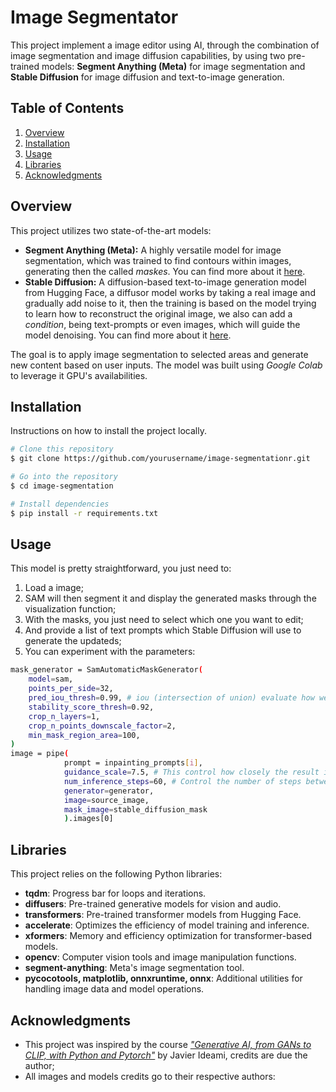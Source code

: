 # Image Segmentator
This project implement a image editor using AI, through the combination of image segmentation and image diffusion capabilities, by using two pre-trained models: 
**Segment Anything (Meta)** for image segmentation and **Stable Diffusion** for image diffusion and text-to-image generation.

## Table of Contents
1. [Overview](#overview)
2. [Installation](#installation)
3. [Usage](#usage)
4. [Libraries](#libraries)
5. [Acknowledgments](#acknowledgments)

## Overview
This project utilizes two state-of-the-art models:
- **Segment Anything (Meta):** A highly versatile model for image segmentation, which was trained to find contours within images, generating then the called *maskes*. You can find more about it [here](https://github.com/facebookresearch/segment-anything).
- **Stable Diffusion:** A diffusion-based text-to-image generation model from Hugging Face, a diffusor model works by taking a real image and gradually add noise to it, then the training is based on the model trying to learn how to reconstruct the original image, we also can add a *condition*, being text-prompts or even images, which will guide the model denoising. You can find more about it [here](https://huggingface.co/stabilityai/stable-diffusion-2-inpainting).

The goal is to apply image segmentation to selected areas and generate new content based on user inputs. The model was built using *Google Colab* to leverage it GPU's availabilities.  

## Installation
Instructions on how to install the project locally.

```bash
# Clone this repository
$ git clone https://github.com/yourusername/image-segmentationr.git

# Go into the repository
$ cd image-segmentation

# Install dependencies
$ pip install -r requirements.txt
```

## Usage
This model is pretty straightforward, you just need to:
1. Load a image;
2. SAM will then segment it and display the generated masks through the visualization function;
3. With the masks, you just need to select which one you want to edit;
4. And provide a list of text prompts which Stable Diffusion will use to generate the updateds;
5. You can experiment with the parameters:
```bash
mask_generator = SamAutomaticMaskGenerator(
    model=sam,
    points_per_side=32,
    pred_iou_thresh=0.99, # iou (intersection of union) evaluate how well the segmentation was done, so a lower value will result in more masks, but with lower accuracy
    stability_score_thresh=0.92,
    crop_n_layers=1,
    crop_n_points_downscale_factor=2,
    min_mask_region_area=100,
)
image = pipe(
            prompt = inpainting_prompts[i],
            guidance_scale=7.5, # This control how closely the result image is to the prompt, so a lower value will allow more deviation from prompt (default = 7.5)
            num_inference_steps=60, # Control the number of steps between noise to result image, so more steps = high quality, but at cost of a slower model (default = 50)
            generator=generator,
            image=source_image,
            mask_image=stable_diffusion_mask
            ).images[0]
```

## Libraries
This project relies on the following Python libraries:
- **tqdm**: Progress bar for loops and iterations.
- **diffusers**: Pre-trained generative models for vision and audio.
- **transformers**: Pre-trained transformer models from Hugging Face.
- **accelerate**: Optimizes the efficiency of model training and inference.
- **xformers**: Memory and efficiency optimization for transformer-based models.
- **opencv**: Computer vision tools and image manipulation functions.
- **segment-anything**: Meta's image segmentation tool.
- **pycocotools, matplotlib, onnxruntime, onnx**: Additional utilities for handling image data and model operations.

## Acknowledgments
- This project was inspired by the course [*"Generative AI, from GANs to CLIP, with Python and Pytorch"*](https://www.udemy.com/course/generative-creative-ai-from-gans-to-clip-with-python-and-pytorch) by Javier Ideami, credits are due the author;
- All images and models credits go to their respective authors:
